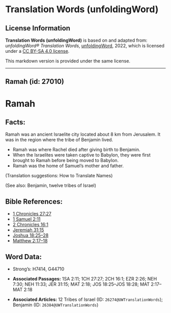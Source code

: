 # Translation Words (unfoldingWord)

## License Information

**Translation Words (unfoldingWord)** is based on and adapted from: _unfoldingWord® Translation Words_, [unfoldingWord](https://unfoldingword.org/utw), 2022, which is licensed under a [CC BY-SA 4.0 license](https://creativecommons.org/licenses/by-sa/4.0/legalcode.en).

This markdown version is provided under the same license.



--------------------------------

## Ramah (id: 27010)

Ramah
=====

Facts:
------

Ramah was an ancient Israelite city located about 8 km from Jerusalem. It was in the region where the tribe of Benjamin lived.

* Ramah was where Rachel died after giving birth to Benjamin.
* When the Israelites were taken captive to Babylon, they were first brought to Ramah before being moved to Babylon.
* Ramah was the home of Samuel’s mother and father.

(Translation suggestions: How to Translate Names)

(See also: Benjamin, twelve tribes of Israel)

Bible References:
-----------------

* [1 Chronicles 27:27](https://ref.ly/1Chr27:27)
* [1 Samuel 2:11](https://ref.ly/1Sam2:11)
* [2 Chronicles 16:1](https://ref.ly/2Chr16:1)
* [Jeremiah 31:15](https://ref.ly/Jer31:15)
* [Joshua 18:25–28](https://ref.ly/Josh18:25-Josh18:28)
* [Matthew 2:17–18](https://ref.ly/Matt2:17-Matt2:18)

Word Data:
----------

* Strong’s: H7414, G44710

* **Associated Passages:** 1SA 2:11; 1CH 27:27; 2CH 16:1; EZR 2:26; NEH 7:30; NEH 11:33; JER 31:15; MAT 2:18; JOS 18:25–JOS 18:28; MAT 2:17–MAT 2:18
* **Associated Articles:** 12 Tribes of Israel (ID: `26274@UWTranslationWords`); Benjamin (ID: `26384@UWTranslationWords`)

